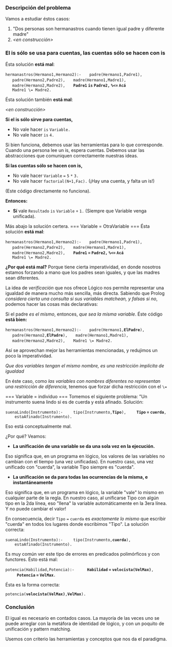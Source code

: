 ### Descripción del problema

Vamos a estudiar éstos casos:

1.  "Dos personas son hermanastros cuando tienen igual padre y diferente madre"
2.  *<en construcción>*

### El is sólo se usa para cuentas, las cuentas sólo se hacen con is

Ésta solución **está mal**:

`hermanastros(Hermano1,Hermano2):-`
`   padre(Hermano1,Padre1),`
`   padre(Hermano2,Padre2),`
`   madre(Hermano1,Madre1),`
`   madre(Hermano2,Madre2),`
`   `**`Padre1` `is` `Padre2,` `%<=` `Acá`**` `
`   Madre1 \= Madre2.`

Ésta solución también **está mal**:

*<en construcción>*

**Si el is sólo sirve para cuentas,**

-   No vale hacer <algo> `is` `Variable.`
-   No vale hacer <algo> `is` `4.`

Si bien funciona, debemos usar las herramientas para lo que corresponde. Cuando una persona lee un is, espera cuentas. Debemos usar las abstracciones que comuniquen correctamente nuestras ideas.

**Si las cuentas sólo se hacen con is,**

-   No vale hacer `Variable` `=` `5` `*` `3.`
-   No vale hacer `factorial(N+1,Fac).` (¡Hay una cuenta, y falta un is!)

(Este código directamente no funciona).

**Entonces:**

-   **Sí** vale `Resultado` `is` `Variable` `+` `1.` (Siempre que Variable venga unificada).

Más abajo la solución certera. === Variable = OtraVariable === Ésta solución **está mal**:

`hermanastros(Hermano1,Hermano2):-`
`   padre(Hermano1,Padre1),`
`   padre(Hermano2,Padre2),`
`   madre(Hermano1,Madre1),`
`   madre(Hermano2,Madre2),`
`   `**`Padre1` `=` `Padre2,` `%<=` `Acá`**` `
`   Madre1 \= Madre2.`

**¿Por qué está mal?** Porque tiene cierta imperatividad, en donde nosotros estamos forzando a mano que los padres sean iguales, y que las madres sean diferentes.

La idea de *verificación* que nos ofrece Lógico nos permite representar una igualdad de manera mucho más sencilla, más directa. Sabiendo que Prolog *considera cierta una consulta si sus variables matchean, y falsas si no*, podemos hacer las cosas más declarativas:

Si el padre *es el mismo*, entonces, *que sea la misma variable*. Éste código **está bien:**

`hermanastros(Hermano1,Hermano2):-`
`   padre(Hermano1,`**`ElPadre`**`),`
`   padre(Hermano2,`**`ElPadre`**`),`
`   madre(Hermano1,Madre1),`
`   madre(Hermano2,Madre2),`
`   Madre1 \= Madre2.`

Así se aprovechan mejor las herramientas mencionadas, y redujimos un poco la imperatividad.

*Que dos variables tengan el mismo nombre, es una restricción implícita de igualdad*

En éste caso, como *las variables con nombres diferentes no representan una restricción de diferencia*, tenemos que forzar dicha restricción con el `\=`

=== Variable = individuo === Tomemos el siguiente problema: "Un instrumento suena lindo si es de cuerda y está afinado. Solución:

`suenaLindo(Instrumento):-`
`    tipo(Instrumento,`**`Tipo`**`),`
`    `**`Tipo` `=` `cuerda`**`,`
`    estaAfinado(Instrumento).`

Eso está conceptualmente mal.

¿Por qué? Veamos:

-   **La unificación de una variable se da una sola vez en la ejecución.**

Eso significa que, en un programa en lógico, los valores de las variables no cambian con el tiempo (una vez unificadas). En nuestro caso, una vez unificado con "cuerda", la variable Tipo siempre es "cuerda".

-   **La unificación se da para todas las ocurrencias de la misma, e instantáneamente**

Eso significa que, en un programa en lógico, la variable "vale" lo mismo en cualquier parte de la regla. En nuestro caso, al unificarse Tipo con algún tipo en la 2da línea, eso "llena" la variable automáticamente en la 3era línea. Y no puede cambiar el valor!

En consecuencia, decir `Tipo` `=` `cuerda` es *exactamente lo mismo* que escribir "cuerda" en todos los lugares donde escribimos "Tipo". La solución correcta:

`suenaLindo(Instrumento):-`
`    tipo(Instrumento,`**`cuerda`**`),`
`    estaAfinado(Instrumento).`

Es muy común ver este tipo de errores en predicados polimórficos y con functores. Ésto está mal:

`potencia(Habilidad,Potencia):-`
`     `**`Habilidad` `=` `velocista(VelMax)`**`,`
`     `**`Potencia` `=` `VelMax`**`.`

Ésta es la forma correcta:

`potencia(`**`velocista(VelMax)`**`,`**`VelMax`**`).`

### Conclusión

El igual es necesario en contados casos. La mayoría de las veces uno se puede arreglar con la metáfora de identidad de lógico, y con un poquito de unificación y pattern matching.

Usemos con criterio las herramientas y conceptos que nos da el paradigma.
